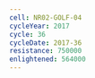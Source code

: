 ```yaml
---
cell: NR02-GOLF-04
cycleYear: 2017
cycle: 36
cycleDate: 2017-36
resistance: 750000
enlightened: 564000 
---
```

      